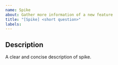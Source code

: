 ```yaml
---
name: Spike
about: Gather more information of a new feature 
title: "[Spike] <short question>"
labels: 
---
```


## Description
A clear and concise description of spike.